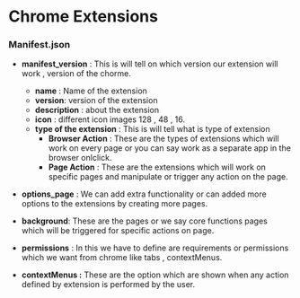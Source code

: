 # Chrome Extensions

### Manifest.json

- **manifest_version** : This is will tell on which version our extension will work , version of the chorme.

  - **name** : Name of the extension
  - **version**: version of the extension
  - **description** : about the extension
  - **icon** : different icon images 128 , 48 , 16.
  - **type of the extension** : This is will tell what is type of extension
    - **Browser Action** : These are the types of extensions which will work on every page or you can say work as a separate app in the browser onlclick.
    - **Page Action** : These are the extensions which will work on specific pages and manipulate or trigger any action on the page.

- **options_page** : We can add extra functionality or can added more options to the extensions by creating more pages.
- **background**: These are the pages or we say core functions pages which will be triggered for specific actions on page.

- **permissions** : In this we have to define are requirements or permissions which we want from chrome like tabs , contextMenus.
- **contextMenus :** These are the option which are shown when any action defined by extension is performed by the user.
